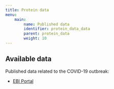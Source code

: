 ```yaml
---
title: Protein data
menu:
    main:
        name: Published data
        identifier: protein_data_data
        parent: protein_data
        weight: 10
---
```


## Available data

Published data related to the COVID-19 outbreak:
* [EBI Portal](https://www.covid19dataportal.org/sequences)
